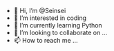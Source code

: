 - 👋 Hi, I’m @Seinsei
- 👀 I’m interested in coding
- 🌱 I’m currently learning Python
- 💞️ I’m looking to collaborate on ...
- 📫 How to reach me ...

<!---
Seinsei/Seinsei is a ✨ special ✨ repository because its `README.md` (this file) appears on your GitHub profile.
You can click the Preview link to take a look at your changes.
--->
